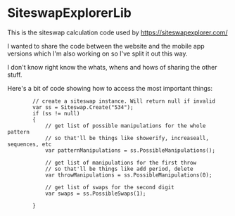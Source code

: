 # SiteswapExplorerLib

This is the siteswap calculation code used by https://siteswapexplorer.com/

I wanted to share the code between the website and the mobile app versions which I'm also working on so I've split it out this way. 

I don't know right know the whats, whens and hows of sharing the other stuff.

Here's a bit of code showing how to access the most important things:

            // create a siteswap instance. Will return null if invalid
            var ss = Siteswap.Create("534");
            if (ss != null)
            {
                // get list of possible manipulations for the whole pattern
                // so that'll be things like showerify, increaseall, sequences, etc
                var patternManipulations = ss.PossibleManipulations();

                // get list of manipulations for the first throw
                // so that'll be things like add period, delete
                var throwManipulations = ss.PossibleManipulations(0);

                // get list of swaps for the second digit
                var swaps = ss.PossibleSwaps(1);

            }
